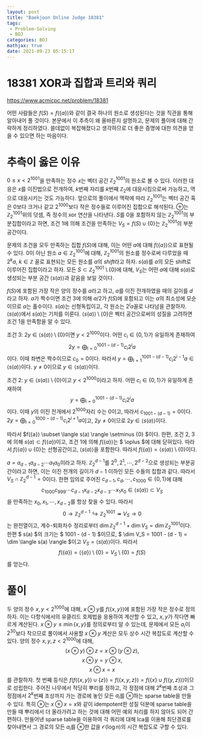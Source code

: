 ```yaml
---
layout: post
title: "Baekjoon Online Judge 18381"
tags: 
 - Problem-Solving
 - BOJ
categories: BOJ
mathjax: true
date: 2021-09-23 05:15:17
---
```



# 18381 XOR과 집합과 트리와 쿼리

https://www.acmicpc.net/problem/18381

어떤 사람들은 $f(S) = f(\{a\})$와 같이 결국 하나의 원소로 생성된다는 것을 직관을 통해 알아내어 풀 것이다. 본문에서 이 추측이 왜 올바른지 설명하고, 문제의 풀이에 대해 간략하게 정리하였다. 쓸데없이 복잡해졌다고 생각하므로 더 좋은 증명에 대한 의견을 얻을 수 있으면 하는 마음이다.


# 추측이 옳은 이유

$0 \le x < 2^{1001}$을 만족하는 정수 $x$는 벡터 공간 $\mathbb{Z}_2^{1001}$의 원소로 볼 수 있다. 이러한 대응은 $x$를 이진법으로 전개하여, $k$번째 자리를 $k$번째 $\mathbb{Z}_2$에 대응시킴으로써 가능하고, 역으로 대응시키는 것도 가능하다. 앞으로의 풀이에서 맥락에 따라 $\mathbb{Z}_2^{1001}$는 벡터 공간 혹은 0보다 크거나 같고 $2^{1000}$보다 작은 정수들로 이루어진 집합으로 해석된다. $\oplus$는 $\mathbb{Z}_2^{1001}$위의 덧셈, 즉 정수의 xor 연산을 나타낸다. $S$를 0을 포함하지 않는 $\mathbb{Z}_2^{1001}$의 부분집합이라고 하면, 조건 1에 의해 조건을 만족하는 $V_S = f(S) \cup \{0\}$는 $\mathbb{Z}_2^{1001}$의 부분공간이다. 

문제의 조건을 모두 만족하는 집합 $f(S)$에 대해, 이는 어떤 $a$에 대해 $f(\{a\})$으로 표현될 수 있다. 0이 아닌 원소 $a \in \mathbb{Z}_2^{1001}$에 대해, $\mathbb{Z}_2^{1001}$의 원소를 정수로써 다루었을 때 $2^{k} a$, $k \in \mathbb{Z}$ 꼴로 표현되는 모든 원소를 $a$의 *shift*라고 하자. $s(a)$를 $a$의 모든 shift로 이루어진 집합이라고 하자. 모든 $S \subset \mathbb{Z}_2^{1001} \setminus \{0\}$에 대해, $V_S$는 어떤 $a$에 대해 $s(a)$로 생성되는 부분 공간 $\langle s(a) \rangle$과 같음을 보일 것이다.

$f(S)$에 포함된 가장 작은 양의 정수를 $a$라고 하고, $a$를 이진 전개하였을 때의 길이를 $d$라고 하자. $a$가 짝수이면 조건 3에 의해 $a/2$가 $f(S)$에 포함되고 이는 $a$의 최소성에 모순이므로 $a$는 홀수이다. $s(a)$는 선형독립이고, 각 원소는 $2^i a$꼴로 나타남을 관찰하자. $\langle s(a) \rangle$에서 $s(a)$는 기저를 이룬다. $\langle s(a) \rangle \setminus \{0\}$은 벡터 공간으로써의 성질을 고려하면 조건 1을 만족함을 알 수 있다.

조건 3: $2y \in \langle s(a) \rangle \setminus \{0\}$이면 $y < 2^{1000}$이다. 어떤 $c_i \in \{0, 1\}$가 유일하게 존재하여 
$$2y = \bigoplus_{i = 0}^{1001 - (d - 1)} c_i 2^i a $$
이다. 이때 좌변은 짝수이므로 $c_0 = 0$이다. 따라서 $y = \bigoplus_{i = 1}^{1001 - (d - 1)} c_i 2^{i - 1} a \in \langle s(a) \rangle$이다. $y \neq 0$이므로 $y \in \langle s(a) \rangle$이다.

조건 2: $y \in \langle s(a) \rangle \setminus \{0\}$이고 $y < 2^{1000}$이라고 하자. 어떤 $c_i \in \{0, 1\}$가 유일하게 존재하여 
$$y = \bigoplus_{i = 0}^{1001 - (d - 1)} c_i 2^i a$$
이다. 이때 $y$의 이진 전개에서 $2^{1000}$자리 수는 0이고, 따라서 $c_{1001 - (d - 1)} = 0$이다. $2y = \bigoplus_{i = 0}^{1000 - (d - 1)} c_i 2^{i + 1} a$이고, $2y \neq 0$이므로 $2y \in \langle s(a) \rangle$이다.

따라서 $f(\{a\}) \subset \langle s(a) \rangle \setminus \{0\} $이다. 한편, 조건 2, 3에 의해 $s(a) \subset f(\{a\})$이고, 조건 1에 의해 $f(\{a\})$는 $ \oplus $에 대해 닫혀있다. 따라서 $f(\{a\}) \cup \{0\}$는 선형공간이고, $\langle s(a) \rangle$을 포함한다. 따라서 $f(\{a\}) = \langle s(a) \rangle \setminus \{0\}$이다.

$a = a_{d - 1} a_{d - 2} \cdots a_1 a_0$이라고 하자. $\mathbb{Z}_2^{d - 1}$를 $2^0, 2^1, \cdots, 2^{d - 2}$으로 생성되는 부분공간이라고 하면, 이는 이진 전개의 길이가 $d - 1$ 이하인 모든 수들의 집합과 같다. 따라서 $V_S \cap \mathbb{Z}_2^{d - 1} = 0$이다. 한편 임의로 주어진 $c_{d - 1}, c_d, \cdots, c_{1000} \in \{0, 1\}$에 대해 
$$c_{1000} c_{999} \cdots c_{d - 1} x_{d - 2} x_{d - 3} \cdots x_1 x_0 \in \langle s(a) \rangle \subset V_S$$
을 만족하는 $x_0, x_1, \cdots, x_{d - 2}$를 항상 찾을 수 있다. 따라서
$$0 \to \mathbb{Z}_2^{d - 1} \hookrightarrow \mathbb{Z}_2^{1001} \twoheadrightarrow V_S \to 0$$
는 완전열이고, 계수-퇴화차수 정리로부터 $\dim \mathbb{Z}_2^{d - 1} + \dim V_S = \dim \mathbb{Z}_2^{1001}$이다. 한편 $ s(a) $의 크기는 $ 1001 - (d - 1) $이므로, $ \dim V_S = 1001 - (d - 1) = \dim \langle s(a) \rangle $이고 $V_S = \langle s(a) \rangle$이다. 따라서 
$$ f(\{a\}) = \langle \{a\} \rangle \setminus \{0\} = V_S \setminus \{0\} = f(S) $$
를 얻는다. 

# 풀이

두 양의 정수 $x, y < 2^{1000}$에 대해, $x \otimes y$를 $f(\{x, y\})$에 포함된 가장 작은 정수로 정의하자. 이는 다항식에서의 유클리드 호제법을 응용하여 계산할 수 있고, $x, y$가 작다면 빠르게 계산된다. $x \otimes y \le \min \{x, y\}$를 정의로부터 알 수 있는데, 문제에서 모든 $a_i$이 $2^{30}$보다 작으므로 풀이에서 사용할 $x \otimes y$ 계산은 모두 상수 시간 복잡도로 계산할 수 있다. 양의 정수 $x, y, z < 2^{1000}$에 대해,
$$ (x \otimes y) \otimes z = x \otimes (y \otimes z), $$
$$ x \otimes y = y \otimes x, $$
$$ x \otimes x = x $$
를 관찰하자. 첫 번째 등식은 $f(f(\{x, y\}) \cup \{z\}) = f(\{x, y, z\}) = f(\{x\} \cup f(\{y, z\}))$이므로 성립한다. 주어진 나무에서 적당히 뿌리를 정하고, 각 정점에 대해 $2^k$번째 조상과 그 정점에서 $2^k$번째 조상까지 가는 경로에 놓인 모든 $a_i$를 $\otimes$하는 sparse table을 만들 수 있다. 특히 $\otimes$는 $x \otimes x = x$와 같이 idempotent한 성질 덕분에 sparse table을 만들 때 뿌리에서 더 올라가려고 하는 것에 대해 어떤 예외 처리를 하지 않아도 되어 간편하다. 만들어낸 sparse table을 이용하여 각 쿼리에 대해 lca를 이용해 최단경로를 찾아내면서 그 경로의 모든 $a_i$를 $\otimes$한 값을 $\mathcal{O}(\log n)$의 시간 복잡도로 구할 수 있다.